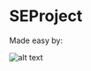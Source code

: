 # SEProject

Made easy by:

![alt text](https://assets.brandfolder.com/odxjy2-1vxsm0-4mqaom/original/Koding_Logo_Color.png "Koding")

